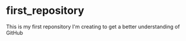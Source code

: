 # first_repository
This is my first reponsitory I'm creating to get a better understanding of GitHub
